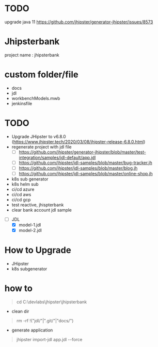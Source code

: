 # TODO

upgrade java 11
https://github.com/jhipster/generator-jhipster/issues/8573

# Jhipsterbank

project name : jhipsterbank

# custom folder/file
- docs
- jdl
- workbenchModels.mwb
- jenkinsfile

# TODO
- Upgrade JHipster to v6.8.0 (https://www.jhipster.tech/2020/03/08/jhipster-release-6.8.0.html)
- regenerate project with jdl file
	- [ ] https://github.com/jhipster/generator-jhipster/blob/master/test-integration/samples/jdl-default/app.jdl
	- [ ] https://github.com/jhipster/jdl-samples/blob/master/bug-tracker.jh
	- [ ] https://github.com/jhipster/jdl-samples/blob/master/blog.jh
	- [ ] https://github.com/jhipster/jdl-samples/blob/master/online-shop.jh

- k8s sub generator
- k8s helm sub
- ci/cd azure
- ci/cd aws
- ci/cd gcp
- test reactive, jhispterbank
- clear bank account jdl sample

- [ ] JDL
	- [X] model-1.jdl
	- [X] model-2.jdl

# How to Upgrade 

- JHipster
- k8s subgenerator

# how to

> cd C:\devlabs\jhipster\jhipsterbank

* clean dir

> rm -rf !("jdl/"|".git/"|"docs/") 


* generate application

> jhipster import-jdl app.jdl --force